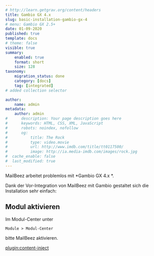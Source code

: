 ```yaml
---
# http://learn.getgrav.org/content/headers
title: Gambio GX 4.x
slug: basic-installation-gambio-gx-4
# menu: Gambio GX 2.5+
date: 01-09-2020
published: true
template: docs
# theme: false
visible: true
summary:
    enabled: true
    format: short
    size: 128
taxonomy:
    migration_status: done
    category: [docs]
    tag: [integrated]
# added collection selector

author:
    name: admin
metadata:
    author: admin
#      description: Your page description goes here
#      keywords: HTML, CSS, XML, JavaScript
#      robots: noindex, nofollow
#      og:
#          title: The Rock
#          type: video.movie
#          url: http://www.imdb.com/title/tt0117500/
#          image: http://ia.media-imdb.com/images/rock.jpg
#  cache_enable: false
#  last_modified: true
---
```



MailBeez arbeitet problemlos mit *Gambio GX 4.x *.

Dank der Vor-Integration von MailBeez mit Gambio gestaltet sich die Installation sehr einfach:


## Modul aktivieren

Im Modul-Center unter

`Module > Modul-Center`

bitte MailBeez aktivieren.


[plugin:content-inject](/content_blocks/run_installer)